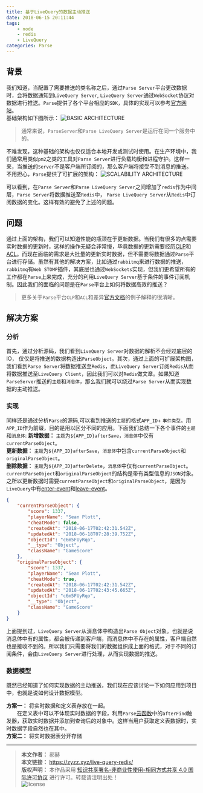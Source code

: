 ```yaml
---
title: 基于LiveQuery的数据主动推送
date: 2018-06-15 20:11:44
tags: 
    - node
    - redis
    - LiveQuery
categories: Parse
---
```



## 背景
我们知道，当配置了需要推送的类名称之后，通过`Parse Server`平台更改数据时，会将数据通知到`LiveQuery Server`, `LiveQuery Server`通过`WebSocket`协议对数据进行推送。`Parse`提供了各个平台相应的`SDK`，具体的实现可以参考[官方网站](http://docs.parseplatform.org/parse-server/guide/#live-queries)。  
基础架构如下图所示：
![BASIC ARCHITECTURE](http://docs.parseplatform.org/assets/images/lq_local.png)   
> 通常来说，`ParseServer`和`Parse LiveQuery Server`是运行在同一个服务中的。
<!-- more -->

不难发现，这种基础的架构也仅仅适合本地开发或测试时使用。在生产环境中，我们通常用类似`pm2`之类的工具对`Parse Server`进行负载均衡和进程守护。这样一来，当推送的`Server`不是客户端所订阅的，那么客户端将接受不到消息的推送。  
不用担心，`Parse`提供了可扩展的架构：
![SCALABILITY ARCHITECTURE](http://docs.parseplatform.org/assets/images/lq_multiple.png)

可以看到，在`Parse Server`和`Parse LiveQuery Server`之间增加了`redis`作为中间层，`Parse Server`将数据推送至`Redis`中， `Parse LiveQuery Server`从`Redis`中订阅数据的变化。这样有效的避免了上述的问题。

## 问题
通过上面的架构，我们可以知道性能的瓶颈在于更新数据。当我们有很多的点需要实时数据的更新时，这样的操作无疑会非常慢，毕竟数据的更新需要经历[CLP](http://docs.parseplatform.org/parse-server/guide/#class-level-permissions)和[ACL](http://docs.parseplatform.org/js/guide/#object-level-access-control)。而现在面临的需求是大批量的更新实时数据，但不需要将数据通过`Parse`平台进行存储。虽然有其他的解决方案，比如通过`rabbitmq`来进行数据的推送，`rabbitmq`有`Web STOMP`插件，其底层也通过`WebSockets`实现，但我们更希望所有的工作都在`Parse`上来完成，充分的利用`LiveQuery Server`基于条件的事件订阅机制。因此我们的面临的问题是在`Parse`平台上如何将数据高效的推送？
> 更多关于`Parse`平台`CLP`和`ACL`和差异[官方文档](http://docs.parseplatform.org/js/guide/#clp-and-acl-interaction)的例子解释的很清晰。

## 解决方案  

### 分析
首先，通过分析源码，我们看到`LiveQuery Server`对数据的解析不会经过底层的IO， 仅仅是将推送的数据构造出`ParseObject`。其次，通过上面的可扩展架构图，我们看到`Parse Server`将数据推送至`Redis`，而`LiveQuery Server`订阅`Redis`从而将数据推送至`LiveQuery Client`，因此我们可以对`Redis`做文章。如果知道`ParseServer`推送的`主题`和`消息体`，那么我们就可以绕过`Parse Server`从而实现数据的主动推送。

### 实现
同样还是通过分析`Parse`的源码,可以看到推送的`主题`的格式`APP_ID`+ `事件类型`。用`APP_ID`作为前缀，目的是用以区分不同的应用。下面我们总结一下各个事件的`主题`和`消息体`:
**新增数据：**  `主题`为`${APP_ID}afterSave`，`消息体`中仅有`currentParseObject`。  
**更新数据：**  `主题`为`${APP_ID}afterSave`，`消息体`中包含`currentParseObject`和`originalParseObject`。  
**删除数据：**  `主题`为`${APP_ID}afterDelete`，`消息体`中仅有`currentParseObject`。  
`currentParseObject`和`originalParseObject`的结构是带有类型信息的`JSON`对象。之所以更新数据时需要`currentParseObject`和`originalParseObject`，是因为`LiveQuery`中有[enter-event](http://docs.parseplatform.org/js/guide/#enter-event)和[leave-event](http://docs.parseplatform.org/js/guide/#leave-event)。  
``` json
{
    "currentParseObject": {
        "score": 1337,
        "playerName": "Sean Plott",
        "cheatMode": false,
        "createdAt": "2018-06-17T02:42:31.542Z",
        "updatedAt": "2018-06-18T07:28:39.752Z",
        "objectId": "c6m5FUyRqo",
        "__type": "Object",
        "className": "GameScore"
    },
    "originalParseObject": {
        "score": 1337,
        "playerName": "Sean Plott",
        "cheatMode": true,
        "createdAt": "2018-06-17T02:42:31.542Z",
        "updatedAt": "2018-06-17T02:43:45.665Z",
        "objectId": "c6m5FUyRqo",
        "__type": "Object",
        "className": "GameScore"
    }
}
```

上面提到过，`LiveQuery Server`从消息体中构造出`Parse Object`对象。也就是说消息体中有的属性，都会被传递到客户端，而消息体中不存在的属性，客户端自然也是接收不到的。所以我们只需要将我们的数据组织成上面的格式，对于不同的订阅条件，会由`LiveQuery Server`进行处理，从而实现数据的推送。

### 数据模型
既然已经知道了如何实现数据的主动推送，我们现在应该讨论一下如何应用到项目中，也就是说如何设计数据模型。

**方案一：** 将实时数据和定义表存放在一起。  
&emsp;&emsp;在定义表中可以不体现实时数据的字段，利用`Parse`[云函数](http://docs.parseplatform.org/cloudcode/guide/)中的`afterFind`触发器，获取实时数据并添加到查询后的对象中。这样当用户获取定义表数据时，实时数据字段自然也在其中。  
**方案二：** 将实时数据表分开存储

---
> **本文作者：** 郝赫   
> **本文链接：** https://zyzz.xyz/live-query-redis/   
> **版权声明：** 本作品采用 [知识共享署名-非商业性使用-相同方式共享 4.0 国际许可协议](https://creativecommons.org/licenses/by-nc-sa/4.0/deed.zh) 进行许可。转载请注明出处！  
> ![license](https://i.creativecommons.org/l/by-nc-sa/4.0/88x31.png)